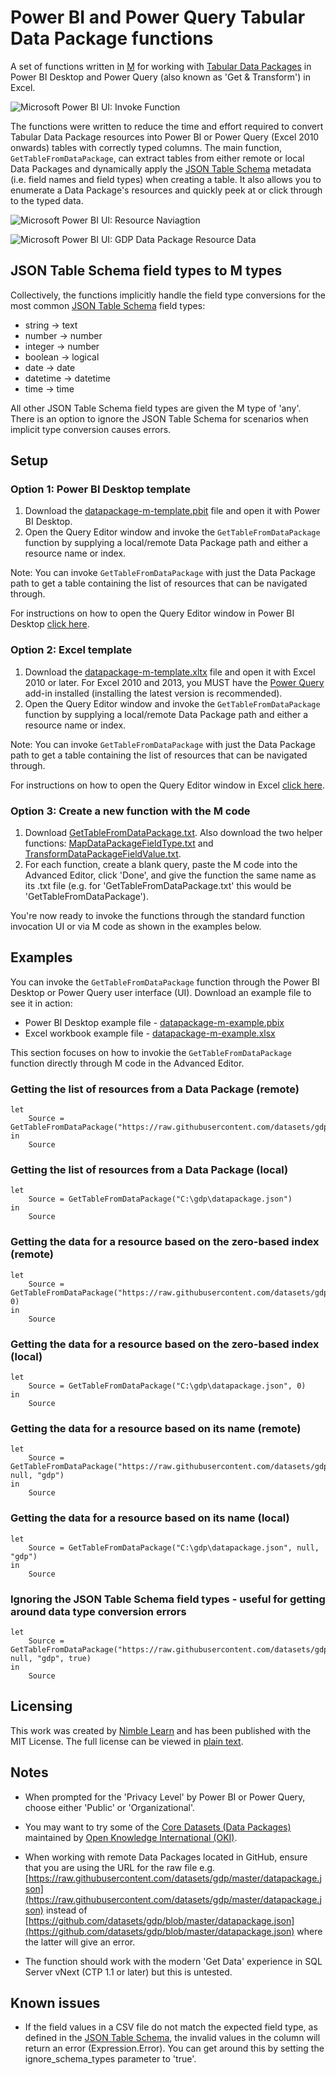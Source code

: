 # Power BI and Power Query Tabular Data Package functions

A set of functions written in [M](https://msdn.microsoft.com/en-us/library/mt211003.aspx?f=255&MSPPError=-2147217396) for working with [Tabular Data Packages](http://specs.frictionlessdata.io/tabular-data-package/) in Power BI Desktop and Power Query (also known as 'Get & Transform') in Excel.

![Microsoft Power BI UI: Invoke Function](./images/datapackage-m-power-bi-ui-invoke-function.PNG)

The functions were written to reduce the time and effort required to convert Tabular Data Package resources into Power BI or Power Query (Excel 2010 onwards) tables with correctly typed columns. The main function, `GetTableFromDataPackage`, can extract tables from either remote or local Data Packages and dynamically apply the [JSON Table Schema](http://specs.frictionlessdata.io/json-table-schema/) metadata (i.e. field names and field types) when creating a table. It also allows you to enumerate a Data Package's resources and quickly peek at or click through to the typed data.

![Microsoft Power BI UI: Resource Naviagtion](./images/datapackage-m-power-bi-ui-resource-navigation.PNG)

![Microsoft Power BI UI: GDP Data Package Resource Data](./images/datapackage-m-power-bi-ui-gdp-data.PNG)

## JSON Table Schema field types to M types

Collectively, the functions implicitly handle the field type conversions for the most common [JSON Table Schema](http://specs.frictionlessdata.io/json-table-schema/) field types:
* string -> text
* number -> number
* integer -> number
* boolean -> logical
* date -> date
* datetime -> datetime
* time -> time

All other JSON Table Schema field types are given the M type of 'any'. There is an option to ignore the JSON Table Schema for scenarios when implicit type conversion causes errors.

## Setup

### Option 1: Power BI Desktop template

1. Download the [datapackage-m-template.pbit](./templates/datapackage-m-template.pbit) file and open it with Power BI Desktop.
2. Open the Query Editor window and invoke the `GetTableFromDataPackage` function by supplying a local/remote Data Package path and either a resource name or index. 

Note: You can invoke `GetTableFromDataPackage` with just the Data Package path to get a table containing the list of resources that can be navigated through.

For instructions on how to open the Query Editor window in Power BI Desktop [click here](https://powerbi.microsoft.com/en-us/documentation/powerbi-desktop-query-overview/).

### Option 2: Excel template

1. Download the [datapackage-m-template.xltx](./templates/datapackage-m-template.xltx) file and open it with Excel 2010 or later. For Excel 2010 and 2013, you MUST have the [Power Query](https://www.microsoft.com/en-gb/download/details.aspx?id=39379) add-in installed (installing the latest version is recommended).
2. Open the Query Editor window and invoke the `GetTableFromDataPackage` function by supplying a local/remote Data Package path and either a resource name or index.

Note: You can invoke `GetTableFromDataPackage` with just the Data Package path to get a table containing the list of resources that can be navigated through.

For instructions on how to open the Query Editor window in Excel [click here](https://support.office.com/en-gb/article/Introduction-to-the-Query-Editor-Power-Query-1d6cdb63-bf70-4ae8-a7d5-6ae9547004d9).

### Option 3: Create a new function with the M code

1. Download [GetTableFromDataPackage.txt](./functions/GetTableFromDataPackage.txt). Also download the two helper functions: [MapDataPackageFieldType.txt](./functions/MapDataPackageFieldType.txt) and [TransformDataPackageFieldValue.txt](./functions/TransformDataPackageFieldValue.txt).
2. For each function, create a blank query, paste the M code into the Advanced Editor, click 'Done', and give the function the same name as its .txt file (e.g. for 'GetTableFromDataPackage.txt' this would be 'GetTableFromDataPackage').
 
You're now ready to invoke the functions through the standard function invocation UI or via M code as shown in the examples below.


## Examples

You can invoke the `GetTableFromDataPackage` function through the Power BI Desktop or Power Query user interface (UI). Download an example file to see it in action:
* Power BI Desktop example file - [datapackage-m-example.pbix](./examples/datapackage-m-example.pbix)
* Excel workbook example file - [datapackage-m-example.xlsx](./examples/datapackage-m-example.xlsx)

This section focuses on how to invokie the `GetTableFromDataPackage` function directly through M code in the Advanced Editor.

### Getting the list of resources from a Data Package (remote)

```text
let
    Source = GetTableFromDataPackage("https://raw.githubusercontent.com/datasets/gdp/master/datapackage.json")
in
    Source
```

### Getting the list of resources from a Data Package (local)

```text
let
    Source = GetTableFromDataPackage("C:\gdp\datapackage.json")
in
    Source
```

### Getting the data for a resource based on the zero-based index (remote)

```text
let
    Source = GetTableFromDataPackage("https://raw.githubusercontent.com/datasets/gdp/master/datapackage.json", 0)
in
    Source
```

### Getting the data for a resource based on the zero-based index (local)

```text
let
    Source = GetTableFromDataPackage("C:\gdp\datapackage.json", 0)
in
    Source
```

### Getting the data for a resource based on its name (remote)

```text
let
    Source = GetTableFromDataPackage("https://raw.githubusercontent.com/datasets/gdp/master/datapackage.json", null, "gdp")
in
    Source
```

### Getting the data for a resource based on its name (local)

```text
let
    Source = GetTableFromDataPackage("C:\gdp\datapackage.json", null, "gdp")
in
    Source
```

### Ignoring the JSON Table Schema field types - useful for getting around data type conversion errors

```text
let
    Source = GetTableFromDataPackage("https://raw.githubusercontent.com/datasets/gdp/master/datapackage.json", null, "gdp", true)
in
    Source
```

## Licensing

This work was created by [Nimble Learn](http://www.nimblelearn.com) and has been published with the MIT License. The full license can be viewed in [plain text](./LICENSE.txt).

## Notes

* When prompted for the 'Privacy Level' by Power BI or Power Query, choose either 'Public' or 'Organizational'.

* You may want to try some of the [Core Datasets (Data Packages)](https://github.com/datasets) maintained by [Open Knowledge International (OKI)](http://www.okfn.org).

* When working with remote Data Packages located in GitHub, ensure that you are using the URL for the raw file e.g. [https://raw.githubusercontent.com/datasets/gdp/master/datapackage.json](https://raw.githubusercontent.com/datasets/gdp/master/datapackage.json) instead of [https://github.com/datasets/gdp/blob/master/datapackage.json](https://github.com/datasets/gdp/blob/master/datapackage.json) where the latter will give an error.

* The function should work with the modern 'Get Data' experience in SQL Server vNext (CTP 1.1 or later) but this is untested.

## Known issues

* If the field values in a CSV file do not match the expected field type, as defined in the [JSON Table Schema](http://specs.frictionlessdata.io/json-table-schema/), the invalid values in the column will return an error (Expression.Error). You can get around this by setting the ignore_schema_types parameter to 'true'.